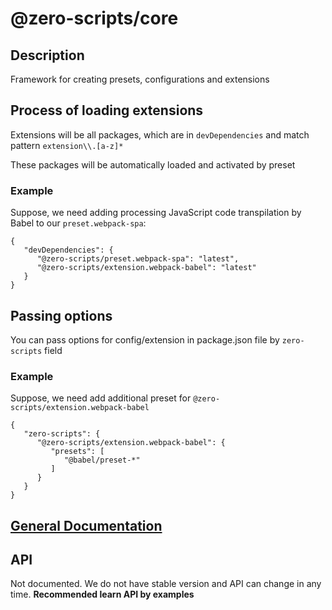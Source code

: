 # @zero-scripts/core

## Description

Framework for creating presets, configurations and extensions

## Process of loading extensions

Extensions will be all packages, which are in `devDependencies` and match pattern `extension\\.[a-z]*`

These packages will be automatically loaded and activated by preset

### Example

Suppose, we need adding processing JavaScript code transpilation by Babel to our `preset.webpack-spa`:

```
{
   "devDependencies": {
      "@zero-scripts/preset.webpack-spa": "latest",
      "@zero-scripts/extension.webpack-babel": "latest"
   }
}
```

## Passing options

You can pass options for config/extension in package.json file by `zero-scripts` field

### Example

Suppose, we need add additional preset for `@zero-scripts/extension.webpack-babel`

```
{
   "zero-scripts": {
      "@zero-scripts/extension.webpack-babel": {
         "presets": [
            "@babel/preset-*"
         ]
      }
   }
}
```

## [General Documentation](https://github.com/zero-scripts/zero-scripts#description)

## API

Not documented. We do not have stable version and API can change in any time. **Recommended learn API by examples**

